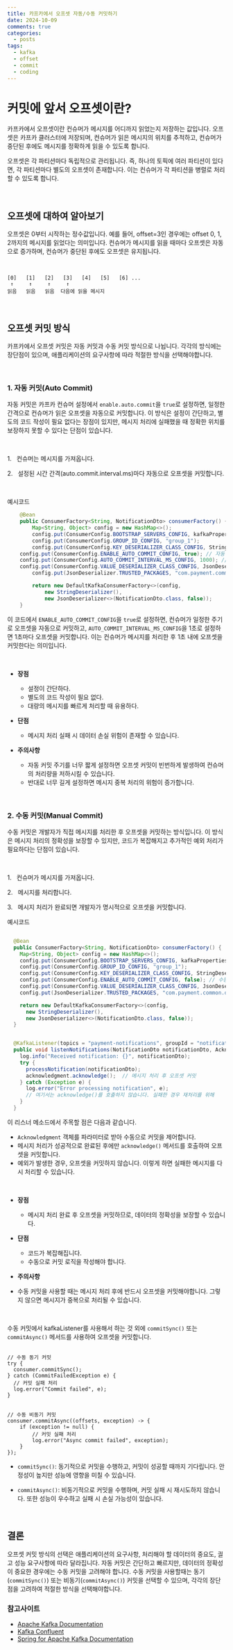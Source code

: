 ```yaml
---
title: 카프카에서 오프셋 자동/수동 커밋하기
date: 2024-10-09
comments: true
categories:
  - posts
tags:
  - kafka
  - offset
  - commit
  - coding
---
```



# 커밋에 앞서 오프셋이란?
카프카에서 오프셋이란 컨슈머가 메시지를 어디까지 읽었는지 저장하는 값입니다. 오프셋은 카프카 클러스터에 저장되며, 컨슈머가 읽은 메시지의 위치를 추적하고, 컨슈머가 중단된 후에도 메시지를 정확하게 읽을 수 있도록 합니다.

오프셋은 각 파티션마다 독립적으로 관리됩니다. 즉, 하나의 토픽에 여러 파티션이 있다면, 각 파티션마다 별도의 오프셋이 존재합니다. 이는 컨슈머가 각 파티션을 병렬로 처리할 수 있도록 합니다.


<br>

## 오프셋에 대하여 알아보기
오프셋은 0부터 시작하는 정수값입니다. 예를 들어, offset=3인 경우에는 offset 0, 1, 2까지의 메시지를 읽었다는 의미입니다. 컨슈머가 메시지를 읽을 때마다 오프셋은 자동으로 증가하며, 컨슈머가 중단된 후에도 오프셋은 유지됩니다.

<br>

```
[0]   [1]   [2]   [3]   [4]   [5]   [6] ...
 ↑     ↑     ↑     ↑
읽음   읽음   읽음  다음에 읽을 메시지
```

<br>


## 오프셋 커밋 방식

카프카에서 오프셋 커밋은 자동 커밋과 수동 커밋 방식으로 나뉩니다. 각각의 방식에는 장단점이 있으며, 애플리케이션의 요구사항에 따라 적절한 방식을 선택해야합니다.

<br>

### 1. 자동 커밋(Auto Commit)
자동 커밋은 카프카 컨슈머 설정에서 `enable.auto.commit`을 `true`로 설정하면, 일정한 간격으로 컨슈머가 읽은 오프셋을 자동으로 커밋합니다. 이 방식은 설정이 간단하고, 별도의 코드 작성이 필요 없다는 장점이 있지만, 메시지 처리에 실패했을 때 정확한 위치를 보장하지 못할 수 있다는 단점이 있습니다.

<br>

1.&nbsp;&nbsp; 컨슈머는 메시지를 가져옵니다.

2.&nbsp;&nbsp; 설정된 시간 간격(auto.commit.interval.ms)마다 자동으로 오프셋을 커밋합니다.

<br>

예시코드

```java
	@Bean
	public ConsumerFactory<String, NotificationDto> consumerFactory() {
		Map<String, Object> config = new HashMap<>();
		config.put(ConsumerConfig.BOOTSTRAP_SERVERS_CONFIG, kafkaProperties.getBootstrapServers());
		config.put(ConsumerConfig.GROUP_ID_CONFIG, "group_1");
		config.put(ConsumerConfig.KEY_DESERIALIZER_CLASS_CONFIG, StringDeserializer.class);
    config.put(ConsumerConfig.ENABLE_AUTO_COMMIT_CONFIG, true); // 자동 커밋 활성화
    config.put(ConsumerConfig.AUTO_COMMIT_INTERVAL_MS_CONFIG, 1000); // 커밋 주기 1초
    config.put(ConsumerConfig.VALUE_DESERIALIZER_CLASS_CONFIG, JsonDeserializer.class);
		config.put(JsonDeserializer.TRUSTED_PACKAGES, "com.payment.common.dto");

		return new DefaultKafkaConsumerFactory<>(config,
			new StringDeserializer(),
			new JsonDeserializer<>(NotificationDto.class, false));
	}
```

이 코드에서 `ENABLE_AUTO_COMMIT_CONFIG`을 `true`로 설정하면, 컨슈머가 일정한 주기로 오프셋을 자동으로 커밋하고,  `AUTO_COMMIT_INTERVAL_MS_CONFIG`을 1초로 설정하면 1초마다 오프셋을 커밋합니다. 이는 컨슈머가 메시지를 처리한 후 1초 내에 오프셋을 커밋한다는 의미입니다.


<br>

- **장점**
  - 설정이 간단하다.
  - 별도의 코드 작성이 필요 없다.
  - 대량의 메시지를 빠르게 처리할 때 유용하다.
  
- **단점**
  - 메시지 처리 실패 시 데이터 손실 위험이 존재할 수 있습니다.
  
- **주의사항**
  - 자동 커밋 주기를 너무 짧게 설정하면 오프셋 커밋이 빈번하게 발생하여 컨슈머의 처리량을 저하시킬 수 있습니다.
  - 반대로 너무 길게 설정하면 메시지 중복 처리의 위험이 증가합니다.



<br>

### 2. 수동 커밋(Manual Commit)
수동 커밋은 개발자가 직접 메시지를 처리한 후 오프셋을 커밋하는 방식입니다. 이 방식은 메시지 처리의 정확성을 보장할 수 있지만, 코드가 복잡해지고 추가적인 예외 처리가 필요하다는 단점이 있습니다.


<br>

1.&nbsp;&nbsp; 컨슈머가 메시지를 가져옵니다.

2.&nbsp;&nbsp; 메시지를 처리합니다.

3.&nbsp;&nbsp; 메시지 처리가 완료되면 개발자가 명시적으로 오프셋을 커밋합니다.


예시코드

```java

  @Bean
  public ConsumerFactory<String, NotificationDto> consumerFactory() {
    Map<String, Object> config = new HashMap<>();
    config.put(ConsumerConfig.BOOTSTRAP_SERVERS_CONFIG, kafkaProperties.getBootstrapServers());
    config.put(ConsumerConfig.GROUP_ID_CONFIG, "group_1");
    config.put(ConsumerConfig.KEY_DESERIALIZER_CLASS_CONFIG, StringDeserializer.class);
    config.put(ConsumerConfig.ENABLE_AUTO_COMMIT_CONFIG, false); // 수동 커밋 활성화
    config.put(ConsumerConfig.VALUE_DESERIALIZER_CLASS_CONFIG, JsonDeserializer.class);
    config.put(JsonDeserializer.TRUSTED_PACKAGES, "com.payment.common.dto");

    return new DefaultKafkaConsumerFactory<>(config,
      new StringDeserializer(),
      new JsonDeserializer<>(NotificationDto.class, false));
  }


  @KafkaListener(topics = "payment-notifications", groupId = "notification-group")
  public void listenNotifications(NotificationDto notificationDto, Acknowledgment acknowledgment) {
    log.info("Received notification: {}", notificationDto);
    try {
      processNotification(notificationDto);
      acknowledgment.acknowledge();  // 메시지 처리 후 오프셋 커밋
    } catch (Exception e) {
      log.error("Error processing notification", e);
      // 여기서는 acknowledge()를 호출하지 않습니다. 실패한 경우 재처리를 위해
    }
  }
```

이 리스너 메소드에서 주목할 점은 다음과 같습니다.

- `Acknowledgment` 객체를 파라미터로 받아 수동으로 커밋을 제어합니다.
- 메시지 처리가 성공적으로 완료된 후에만 `acknowledge()` 메서드를 호출하여 오프셋을 커밋합니다.
- 예외가 발생한 경우, 오프셋을 커밋하지 않습니다. 이렇게 하면 실패한 메시지를 다시 처리할 수 있습니다.



<br>

- **장점**
  - 메시지 처리 완료 후 오프셋을 커밋하므로, 데이터의 정확성을 보장할 수 있습니다.

- **단점**
  - 코드가 복잡해집니다.
  - 수동으로 커밋 로직을 작성해야 합니다.

- **주의사항**
- 수동 커밋을 사용할 때는 메시지 처리 후에 반드시 오프셋을 커밋해야합니다. 그렇지 않으면 메시지가 중복으로 처리될 수 있습니다.

<br>



수동 커밋에서 kafkaListener를 사용해서 하는 것 외에  `commitSync()` 또는 `commitAsync()` 메서드를 사용하여 오프셋을 커밋합니다.

```

// 수동 동기 커밋
try {
  consumer.commitSync();
} catch (CommitFailedException e) {
  // 커밋 실패 처리
  log.error("Commit failed", e);
}


// 수동 비동기 커밋
consumer.commitAsync((offsets, exception) -> {
    if (exception != null) {
        // 커밋 실패 처리
        log.error("Async commit failed", exception);
    }
});
```

- `commitSync()`: 동기적으로 커밋을 수행하고, 커밋이 성공할 때까지 기다립니다. 안정성이 높지만 성능에 영향을 미칠 수 있습니다.

- `commitAsync()`: 비동기적으로 커밋을 수행하며, 커밋 실패 시 재시도하지 않습니다. 또한 성능이 우수하고 실패 시 손실 가능성이 있습니다.


<br>


## 결론

오프셋 커밋 방식의 선택은 애플리케이션의 요구사항, 처리해야 할 데이터의 중요도, 긜고 성능 요구사항에 따라 달라집니다. 자동 커밋은 간단하고 빠르지만, 데이터의 정확성이 중요한 경우에는 수동 커밋을 고려해야 합니다. 수동 커밋을 사용할때는 동기(`commitSync()`) 또는 비동기(`commitAsync()`) 커밋을 선택할 수 있으며, 각각의 장단점을 고려하여 적절한 방식을 선택해야합니다.




### 참고사이트
- [Apache Kafka Documentation](https://kafka.apache.org/documentation/)
- [Kafka Confluent](https://www.confluent.io/blog/)
- [Spring for Apache Kafka Documentation](https://docs.spring.io/spring-kafka/docs/current/reference/html/)